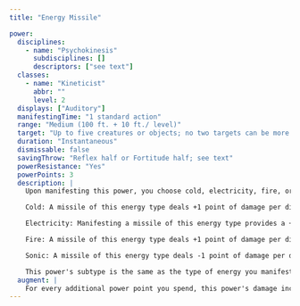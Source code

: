```yaml
---
title: "Energy Missile"

power:
  disciplines:
    - name: "Psychokinesis"
      subdisciplines: []
      descriptors: ["see text"]
  classes:
    - name: "Kineticist"
      abbr: ""
      level: 2
  displays: ["Auditory"]
  manifestingTime: "1 standard action"
  range: "Medium (100 ft. + 10 ft./ level)"
  target: "Up to five creatures or objects; no two targets can be more than 15 ft. apart."
  duration: "Instantaneous"
  dismissable: false
  savingThrow: "Reflex half or Fortitude half; see text"
  powerResistance: "Yes"
  powerPoints: 3
  description: |
    Upon manifesting this power, you choose cold, electricity, fire, or sonic. You release a powerful missile of energy of the chosen type at your foe. The missile deals 3d6 points of damage to each creature or object you target, to the maximum of five targets. You cannot hit the same target multiple times with the same manifestation of this power.

    Cold: A missile of this energy type deals +1 point of damage per die. The saving throw to reduce damage from a cold missile is a Fortitude save instead of a Reflex save.

    Electricity: Manifesting a missile of this energy type provides a +2 bonus to the save DC and a +2 bonus on manifester level checks for the purpose of overcoming power resistance.

    Fire: A missile of this energy type deals +1 point of damage per die.

    Sonic: A missile of this energy type deals -1 point of damage per die and ignores an object's hardness.

    This power's subtype is the same as the type of energy you manifest.
  augment: |
    For every additional power point you spend, this power's damage increases by one die (d6) and its save DC increases by 1.
---
```

